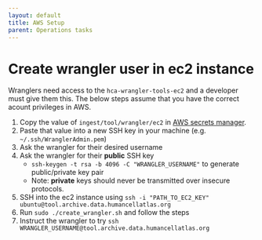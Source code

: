 ```yaml
---
layout: default
title: AWS Setup
parent: Operations tasks
---
```


# Create wrangler user in ec2 instance
Wranglers need access to the `hca-wrangler-tools-ec2` and a developer must give them this. The below steps assume that you have the correct acount privileges in AWS.

1. Copy the value of `ingest/tool/wrangler/ec2` in [AWS secrets manager](https://console.aws.amazon.com/secretsmanager/home?region=us-east-1#/secret?name=ingest%2Ftool%2Fwrangler%2Fec2).
2. Paste that value into a new SSH key in your machine (e.g. `~/.ssh/WranglerAdmin.pem`)
3. Ask the wrangler for their desired username
4. Ask the wrangler for their **public** SSH key
    - `ssh-keygen -t rsa -b 4096 -C "WRANGLER_USERNAME"` to generate public/private key pair
    - Note: **private** keys should never be transmitted over insecure protocols.
6. SSH into the ec2 instance using `ssh -i "PATH_TO_EC2_KEY" ubuntu@tool.archive.data.humancellatlas.org`
7. Run `sudo ./create_wrangler.sh` and follow the steps
8. Instruct the wrangler to try `ssh WRANGLER_USERNAME@tool.archive.data.humancellatlas.org`